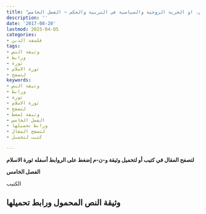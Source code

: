 ```yaml
---
title: "ثورة الاسلام، او الحرية الروحية والسياسية في التربية والحكم – الفصل الخامس"
description: ''
date: '2017-08-20'
lastmod: 2025-04-05
categories:
- فلسفة الدين
tags:
- وثيقة النص
- ورابط
- ثورة
- ثورة الاسلام
- لتصفح
keywords:
- وثيقة النص
- ورابط
- ثورة
- ثورة الاسلام
- لتصفح
- وثيقة إضغط
- الفصل الخامس
- ورابط تحميلها
- لتصفح المقال
- كتيب لتحميل

---
```

**لتصفح المقال في كتيب أو لتحميل وثيقة و-ن-م إضغط على الروابط أسفله** **ثورة الاسلام**

**الفصل الخامس**

الكتيب

## وثيقة النص المحمول ورابط تحميلها

###
